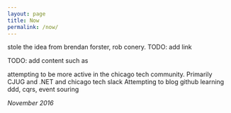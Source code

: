 ```yaml
---
layout: page
title: Now
permalink: /now/
---
```


stole the idea from brendan forster, rob conery. TODO: add link

TODO: add content such as 

attempting to be more active in the chicago tech community. Primarily CJUG and .NET and chicago tech slack
Attempting to blog 
github
learning ddd, cqrs, event souring

*November 2016*
